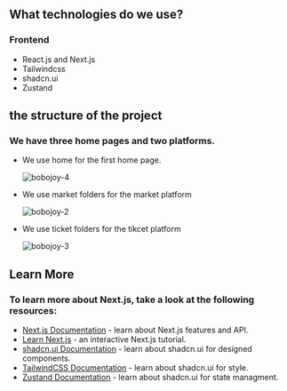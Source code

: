 ## What technologies do we use?
### Frontend
- React.js and Next.js
- Tailwindcss
- shadcn.ui
- Zustand

## the structure of the project
### We have three home pages and two platforms.
- We use home for the first home page.
  
  ![bobojoy-4](https://github.com/user-attachments/assets/274e6732-57b2-4481-8308-78fcf0d984b1)

- We use market folders for the market platform
  
  ![bobojoy-2](https://github.com/user-attachments/assets/696cf62a-5f3d-4994-a506-2cc309c5c17a)
  
- We use ticket folders for the tikcet platform

  ![bobojoy-3](https://github.com/user-attachments/assets/33a7c3d3-bc83-4357-b508-112065231c8e)

## Learn More

### To learn more about Next.js, take a look at the following resources:

- [Next.js Documentation](https://nextjs.org/docs) - learn about Next.js features and API.
- [Learn Next.js](https://nextjs.org/learn) - an interactive Next.js tutorial.
- [shadcn.ui Documentation](https://ui.shadcn.com/) - learn about shadcn.ui for designed components.
- [TailwindCSS Documentation](https://tailwindcss.com/) - learn about shadcn.ui for style.
- [Zustand Documentation](https://docs.pmnd.rs/zustand/getting-started/introduction) - learn about shadcn.ui for state managment.

